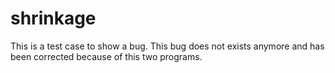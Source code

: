 # shrinkage

This is a test case to show a bug.
This bug does not exists anymore and
has been corrected because of this
two programs.
